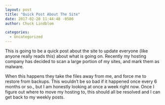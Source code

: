 ```yaml
---
layout: post
title: "Quick Post About The Site"
date: 2017-02-28 11:44:48 -0500
author: Chuck Lindblom

categories:
  - Uncategorized
---
```

This is going to be a quick post about the site to update everyone (like anyone really reads this) about what is going on. Recently my hosting company has decided to scan a large portion of my sites, and mark them as malware.

When this happens they take the files away from me, and force me to restore from backups. This wouldn&#8217;t be so bad if it happened once every 6 months or so., but I am honestly looking at once a week right now. Once I figure out where to move my hosting to, this should all be resolved and I can get back to my weekly posts.
